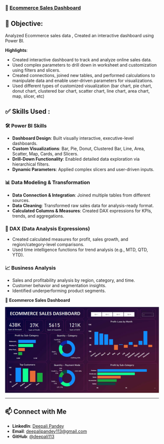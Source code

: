 ### 🔹 [Ecommerce Sales Dashboard](https://github.com/deepali113/Projects/tree/main/P1_Ecommerce_Sales_Dashboard)
## 🎯 **Objective**:
Analyzed Ecommerce sales data , Created an interactive dashboard using Power BI.

**Highlights**:
- Created interactive dashboard to track and analyze online sales data.
- Used complex parameters to drill down in worksheet and customization using filters and slicers.
- Created connections, joined new tables, and performed calculations to manipulate data and enable user-driven parameters for visualizations.
- Used different types of customized visualization (bar chart, pie chart, donut chart, clustered bar chart, scatter chart, line chart, area chart, map, slicer, etc)

## ✅ Skills Used :

### 🛠 **Power BI Skills**
- **Dashboard Design**: Built visually interactive, executive-level dashboards.
- **Custom Visualizations**: Bar, Pie, Donut, Clustered Bar, Line, Area, Scatter, Map, Cards, and Slicers.
- **Drill-Down Functionality**: Enabled detailed data exploration via hierarchical filters.
- **Dynamic Parameters**: Applied complex slicers and user-driven inputs.

### 📊 **Data Modeling & Transformation**
- **Data Connection & Integration**: Joined multiple tables from different sources.
- **Data Cleaning**: Transformed raw sales data for analysis-ready format.
- **Calculated Columns & Measures**: Created DAX expressions for KPIs, trends, and aggregations.

### 🧮 **DAX (Data Analysis Expressions)**
- Created calculated measures for profit, sales growth, and region/category-level comparisons.
- Used time intelligence functions for trend analysis (e.g., MTD, QTD, YTD).

### 📈 **Business Analysis**
- Sales and profitability analysis by region, category, and time.
- Customer behavior and segmentation insights.
- Identified underperforming product segments.
 
📸 **Ecommerce Sales Dashboard**

![Ecommerce Sales Dashboard](https://github.com/deepali113/Projects/blob/main/P1_Ecommerce_Sales_Dashboard/Ecommerce%20Sales%20Dashboard.png)

---

## 📫 Connect with Me

- **LinkedIn**: [Deepali Pandey](https://www.linkedin.com/in/deepali-pandey-7b308b125)
- **Email**: deepalipandey113@gmail.com
- **GitHub**: [@deepali113](https://github.com/deepali113)

